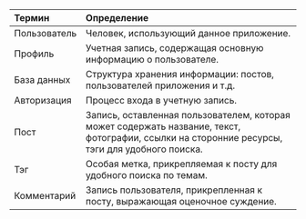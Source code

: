 | Термин       | Определение                |
|:------------- |:------------------|
| Пользователь| Человек, использующий данное приложение.   |
| Профиль  | Учетная запись, содержащая основную информацию о пользователе.        |
| База данных     | Структура хранения информации: постов, пользователей приложения и т.д. |
| Авторизация| Процесс входа в учетную запись.|
| Пост| Запись, оставленная пользователем, которая может содержать название, текст, фотографии, ссылки на сторонние ресурсы, тэги для удобного поиска.|
| Тэг| Особая метка, прикрепляемая к посту для удобного поиска по темам.|
| Комментарий| Запись пользователя, прикрепленная к посту, выражающая оценочное суждение. |
